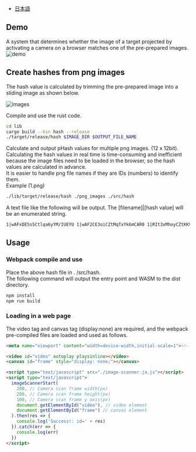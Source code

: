  - [日本語](/docs/README.ja.md)

## Demo
A system that determines whether the image of a target projected by activating a camera on a browser matches one of the pre-prepared images.
![demo](https://i-407.com/images/github/image_scanner_demo.gif)

## Create hashes from png images
The hash value is calculated by trimming the pre-prepared image into a sliding image as shown below.   

![images](https://i-407.com/images/github/image-trims.png)  

Compile and use the rust code.
```bash
cd lib
cargo build --bin hash --release
./target/release/hash $IMAGE_DIR $OUTPUT_FILE_NAME
```

Calculate and output pHash values for multiple png images. (12 x 12bit).  
Calculating the hash values in real time is time-consuming and inefficient because the image files need to be loaded in the browser, so the hash values are calculated in advance.  
It is easier to handle png file names if they are IDs (numbers) to identify them.  
Example (1.png)
```bash
./lib/target/release/hash ./png_images ./src/hash
```

A text file like the following will be output. The [filename]|[hash value] will be an enumerated string.
```bash
1|wAFxDESsSCtlqa6yYM/IUEYU 1|wAF2CE3oiCZtMqTxYk6mCAR0 1|RIt3xMhoyCZtKKVyYM6QOES0....
```

## Usage
### Webpack compile and use
Place the above hash file in . /src/hash.  
The following command will output the entry point and WASM to the dist directory.
```bash
npm install
npm run build
```

### Loading in a web page
The video tag and canvas tag (display:none) are required, and the webpack pre-compiled files are loaded and used as follows.

```html
<meta name="viewport" content="width=device-width,initial-scale=1"><!--This setting is mandatory for smartphones. -->

<video id="video" autoplay playsinline></video>
<canvas id="frame" style="display: none;"></canvas>

<script type="text/javascript" src="./image-scanner.ja.js"></script>
<script type="text/javascript">
  imageScannerStart(
    200, // Camera scan frame width(px)
    200, // Camera scan frame height(px)
    100, // Camera scan frame y axis(px)
    document.getElementById("video"), // video element
    document.getElementById("frame") // canvas element
  ).then(res => {
    console.log('Success!: id=' + res)
  }).catch(err => {
    console.log(err)
  })
</script>
```